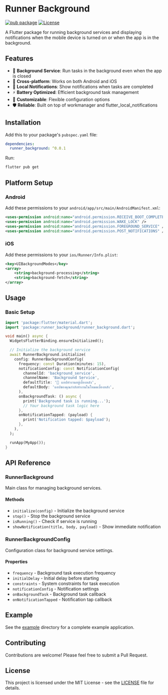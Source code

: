# Runner Background

[![pub package](https://img.shields.io/pub/v/runner_background.svg)](https://pub.dev/packages/runner_background)
[![License](https://img.shields.io/badge/license-MIT-blue.svg)](https://opensource.org/licenses/MIT)

A Flutter package for running background services and displaying notifications when the mobile device is turned on or when the app is in the background.

## Features

- 🔄 **Background Service**: Run tasks in the background even when the app is closed
- 📱 **Cross-platform**: Works on both Android and iOS
- 🔔 **Local Notifications**: Show notifications when tasks are completed
- ⚡ **Battery Optimized**: Efficient background task management
- 🎯 **Customizable**: Flexible configuration options
- 🛡️ **Reliable**: Built on top of workmanager and flutter_local_notifications

## Installation

Add this to your package's `pubspec.yaml` file:

```yaml
dependencies:
  runner_background: ^0.0.1
```

Run:

```bash
flutter pub get
```

## Platform Setup

### Android

Add these permissions to your `android/app/src/main/AndroidManifest.xml`:

```xml
<uses-permission android:name="android.permission.RECEIVE_BOOT_COMPLETED" />
<uses-permission android:name="android.permission.WAKE_LOCK" />
<uses-permission android:name="android.permission.FOREGROUND_SERVICE" />
<uses-permission android:name="android.permission.POST_NOTIFICATIONS" />
```

### iOS

Add these permissions to your `ios/Runner/Info.plist`:

```xml
<key>UIBackgroundModes</key>
<array>
    <string>background-processing</string>
    <string>background-fetch</string>
</array>
```

## Usage

### Basic Setup

```dart
import 'package:flutter/material.dart';
import 'package:runner_background/runner_background.dart';

void main() async {
  WidgetsFlutterBinding.ensureInitialized();

  // Initialize the background service
  await RunnerBackground.initialize(
    config: RunnerBackgroundConfig(
      frequency: const Duration(minutes: 15),
      notificationConfig: const NotificationConfig(
        channelId: 'background_service',
        channelName: 'Background Service',
        defaultTitle: '🔔 แอปทำงานอยู่เบื้องหลัง',
        defaultBody: 'แอปของคุณกำลังทำงานในโหมดเบื้องหลัง',
      ),
      onBackgroundTask: () async {
        print('Background task is running...');
        // Your background task logic here
      },
      onNotificationTapped: (payload) {
        print('Notification tapped: $payload');
      },
    ),
  );

  runApp(MyApp());
}
```

## API Reference

### RunnerBackground

Main class for managing background services.

#### Methods

- `initialize(config)` - Initialize the background service
- `stop()` - Stop the background service
- `isRunning()` - Check if service is running
- `showNotification(title, body, payload)` - Show immediate notification

### RunnerBackgroundConfig

Configuration class for background service settings.

#### Properties

- `frequency` - Background task execution frequency
- `initialDelay` - Initial delay before starting
- `constraints` - System constraints for task execution
- `notificationConfig` - Notification settings
- `onBackgroundTask` - Background task callback
- `onNotificationTapped` - Notification tap callback

## Example

See the [example](example/) directory for a complete example application.

## Contributing

Contributions are welcome! Please feel free to submit a Pull Request.

## License

This project is licensed under the MIT License - see the [LICENSE](LICENSE) file for details.
